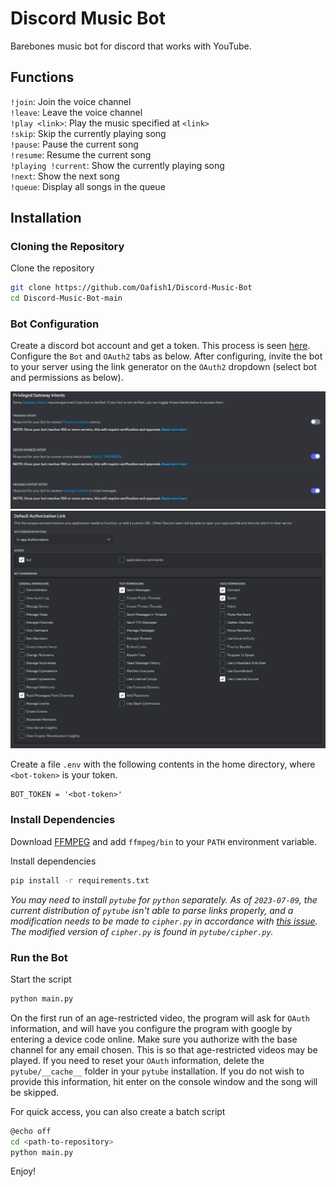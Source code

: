 # Discord Music Bot

Barebones music bot for discord that works with YouTube.

## Functions

`!join`: Join the voice channel\
`!leave`: Leave the voice channel\
`!play <link>`: Play the music specified at `<link>`\
`!skip`: Skip the currently playing song\
`!pause`: Pause the current song\
`!resume`: Resume the current song\
`!playing !current`: Show the currently playing song\
`!next`: Show the next song\
`!queue`: Display all songs in the queue

## Installation

### Cloning the Repository

Clone the repository

```bash
git clone https://github.com/Oafish1/Discord-Music-Bot
cd Discord-Music-Bot-main
```

### Bot Configuration

Create a discord bot account and get a token. This process is seen [here](https://discordgsm.com/guide/how-to-get-a-discord-bot-token).  Configure the `Bot` and `OAuth2` tabs as below.  After configuring, invite the bot to your server using the link generator on the `OAuth2` dropdown (select bot and permissions as below).

<img src='img\privileged_gateway_intents.PNG' alt='Privileged Gateway Intents' width='600'/>
<img src='img\default_authorization_link.PNG' alt='Default Authorization Link' width='600'/>

Create a file `.env` with the following contents in the home directory, where `<bot-token>` is your token.

```text
BOT_TOKEN = '<bot-token>'
```

### Install Dependencies

Download [FFMPEG](https://ffmpeg.org/download.html) and add `ffmpeg/bin` to your `PATH` environment variable.

Install dependencies

```bash
pip install -r requirements.txt
```

*You may need to install `pytube` for `python` separately.  As of `2023-07-09`, the current distribution of `pytube` isn't able to parse links properly, and a modification needs to be made to `cipher.py` in accordance with [this issue](https://github.com/pytube/pytube/issues/1678#issuecomment-1603948730).  The modified version of `cipher.py` is found in `pytube/cipher.py`.*

### Run the Bot

Start the script

```bash
python main.py
```

On the first run of an age-restricted video, the program will ask for `OAuth` information, and will have you configure the program with google by entering a device code online.  Make sure you authorize with the base channel for any email chosen.  This is so that age-restricted videos may be played.  If you need to reset your `OAuth` information, delete the `pytube/__cache__` folder in your `pytube` installation.  If you do not wish to provide this information, hit enter on the console window and the song will be skipped.

For quick access, you can also create a batch script

```bash
@echo off
cd <path-to-repository>
python main.py
```

Enjoy!
